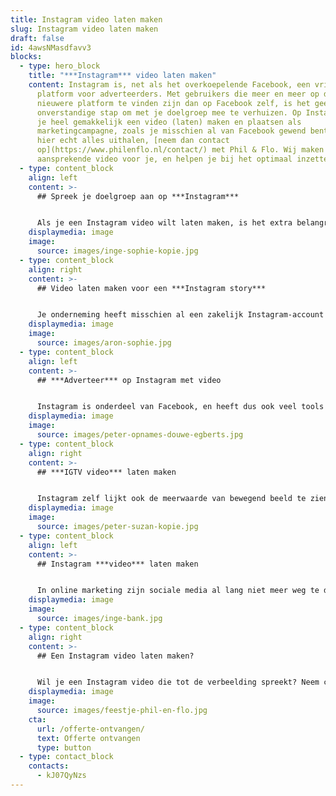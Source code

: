 ```yaml
---
title: Instagram video laten maken
slug: Instagram video laten maken
draft: false
id: 4awsNMasdfavv3
blocks:
  - type: hero_block
    title: "***Instagram*** video laten maken"
    content: Instagram is, net als het overkoepelende Facebook, een vriendelijk
      platform voor adverteerders. Met gebruikers die meer en meer op dit
      nieuwere platform te vinden zijn dan op Facebook zelf, is het geen
      onverstandige stap om met je doelgroep mee te verhuizen. Op Instagram kun
      je heel gemakkelijk een video (laten) maken en plaatsen als
      marketingcampagne, zoals je misschien al van Facebook gewend bent. Wil je
      hier echt alles uithalen, [neem dan contact
      op](https://www.philenflo.nl/contact/) met Phil & Flo. Wij maken een
      aansprekende video voor je, en helpen je bij het optimaal inzetten.
  - type: content_block
    align: left
    content: >-
      ## Spreek je doelgroep aan op ***Instagram***


      Als je een Instagram video wilt laten maken, is het extra belangrijk dat je goed nadenkt over de stijl en de boodschap. Het is een erg trendgevoelig platform met een over het algemeen jongere doelgroep. Daar ligt dus het risico dat je de plank misslaat met een toon die niet aanspreekt. Gelukkig zijn onze videomakers creatieve professionals met een goed gevoel voor trends. Wij kunnen je dan ook goed adviseren, en maken filmpjes die goed bij je organisatie passen en aansluiting vinden bij je doelgroep.
    displaymedia: image
    image:
      source: images/inge-sophie-kopie.jpg
  - type: content_block
    align: right
    content: >-
      ## Video laten maken voor een ***Instagram story***


      Je onderneming heeft misschien al een zakelijk Instagram-account waarmee je je doelgroep kunt bereiken. Dan is het voor jou, net als voor iedere Instagram-gebruiker, mogelijk om video’s te plaatsen in de vorm van een Instagram story. Dit zijn korte slideshows of filmpjes die maar een beperkte tijd online staan, maar het wel erg goed doen op je tijdlijn. Met een professioneel geproduceerd filmpje in je story gooi je hoge ogen bij je volgers.
    displaymedia: image
    image:
      source: images/aron-sophie.jpg
  - type: content_block
    align: left
    content: >-
      ## ***Adverteer*** op Instagram met video


      Instagram is onderdeel van Facebook, en heeft dus ook veel tools voor adverteerders. Heb je een zakelijk account? Dan is het mogelijk om advertentievideo’s te uploaden en in te zetten in marketingcampagnes. Vanzelfsprekend kan Phil & Flo een [professionele reclamevideo maken](https://www.philenflo.nl/commercial-laten-maken/) voor je marketing op social media, die precies de juiste doelgroep aanspreekt. Daarnaast kunnen we je ook adviseren over hoe je dit filmpje optimaal inzet en de tools van Instagram zo goed mogelijk gebruikt.
    displaymedia: image
    image:
      source: images/peter-opnames-douwe-egberts.jpg
  - type: content_block
    align: right
    content: >-
      ## ***IGTV video*** laten maken


      Instagram zelf lijkt ook de meerwaarde van bewegend beeld te zien, en heeft de app IGTV (Instagram TV) gelanceerd. Hierop zijn langere filmpjes te uploaden, die jouw volgers dan kunnen bekijken. Het voordeel van IGTV is dat je er langere content op kwijt kunt, zoals een [bedrijfsvideo](https://www.philenflo.nl/bedrijfsvideo/) of een [explanimation](https://www.philenflo.nl/explanimation-laten-maken/). Ook blijft het filmpje zo lang staan als je wilt. Met een professionele animatie of een strak filmpje op IGTV maak je nog meer indruk op je potentiële klanten.
    displaymedia: image
    image:
      source: images/peter-suzan-kopie.jpg
  - type: content_block
    align: left
    content: >-
      ## Instagram ***video*** laten maken


      In online marketing zijn sociale media al lang niet meer weg te denken en Instagram lijkt daar alleen maar te groeien. Als je dan ook nog bedenkt dat videomarketing veel pakkender is dan niet-bewegend beeld, is het logisch om dit in te zetten in jouw marketingstrategie. Bij Phil & Flo helpen we je graag op alle gebieden: van het volledig produceren van video tot het effectief inzetten ervan, en alles daartussen. Zo scoor jij optimaal met video op Instagram.
    displaymedia: image
    image:
      source: images/inge-bank.jpg
  - type: content_block
    align: right
    content: >-
      ## Een Instagram video laten maken?


      Wil je een Instagram video die tot de verbeelding spreekt? Neem contact op met onze specialisten. Uiteraard kun je ook vragen om een online prijsindicatie!
    displaymedia: image
    image:
      source: images/feestje-phil-en-flo.jpg
    cta:
      url: /offerte-ontvangen/
      text: Offerte ontvangen
      type: button
  - type: contact_block
    contacts:
      - kJ07QyNzs
---
```

